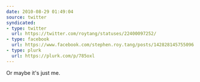 ```yaml
---
date: 2010-08-29 01:49:04
source: twitter
syndicated:
- type: twitter
  url: https://twitter.com/roytang/statuses/22400097252/
- type: facebook
  url: https://www.facebook.com/stephen.roy.tang/posts/142828145755096
- type: plurk
  url: https://plurk.com/p/785oxl
---
```


Or maybe it's just me.